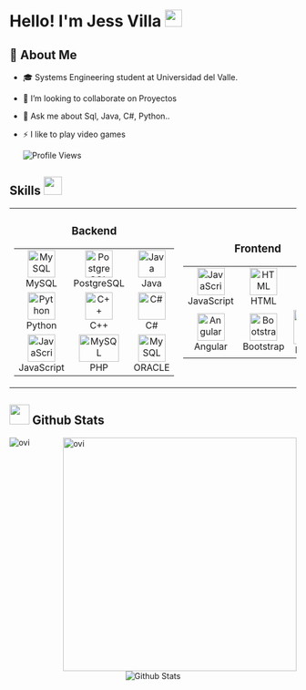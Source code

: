 

# Hello! I'm Jess Villa <img src="https://raw.githubusercontent.com/MartinHeinz/MartinHeinz/master/wave.gif" width="30px" height="30px" />

<h2>🚀 About Me </h2>

- 🎓 Systems Engineering student at Universidad del Valle.
  
- 👯 I’m looking to collaborate on Proyectos
  
- 💬 Ask me about Sql, Java, C#, Python..
  
- ⚡ I like to play video games
  <p align = "left">
  	<img src = "https://komarev.com/ghpvc/?username=jessvilla1975&style=plastic&color=blueviolet" alt = "Profile Views"/>
  </p>
<h2>Skills <img src="https://media2.giphy.com/media/QssGEmpkyEOhBCb7e1/giphy.gif?cid=ecf05e47a0n3gi1bfqntqmob8g9aid1oyj2wr3ds3mg700bl&rid=giphy.gif" width="32px" /></h2>
<div align="center">
  <table>
    <tr>
      <td align="center" width="320">
        <h3>Backend</h3>
        <table>
          <tr>
            <td align="center" width="96">
              <img src="https://www.freepnglogos.com/uploads/logo-mysql-png/logo-mysql-mysql-logo-png-images-are-download-crazypng-21.png" width="48" height="48" alt="MySQL" />
              <br>MySQL
            </td>
            <td align="center" width="96">
              <img src="https://uxwing.com/wp-content/themes/uxwing/download/brands-and-social-media/postgresql-icon.png" width="48" height="48" alt="PostgreSQL" />
              <br>PostgreSQL
            </td>
            <td align="center" width="96">
              <img src="https://cdn-icons-png.flaticon.com/512/226/226777.png" width="48" height="48" alt="Java" />
              <br>Java
            </td>
          </tr>
          <tr>
            <td align="center" width="96">
              <img src="https://github.com/jessvilla1975/DashboardCrud/assets/114515509/8c06210b-206d-49a5-8f1f-73c8f3aecb03" width="48" height="48" alt="Python" />
              <br>Python
            </td>
            <td align="center" width="96">
              <img src="https://www.nicepng.com/png/full/111-1116276_computer-science-i-syllabus-and-grading-policy-c.png" width="48" height="48" alt="C++" />
              <br>C++
            </td>
            <td align="center" width="96">
              <img src="https://github.com/jessvilla1975/DashboardCrud/assets/114515509/5d793111-aaf4-49d0-8d59-ba48d80d3a28" width="48" height="48" alt="C#" />
              <br>C#
            </td>
          </tr>
          <tr>
            <td align="center" width="96">
              <img src="https://github.com/user-attachments/assets/358b58ba-5bc3-4442-94cf-97aed4fdd706" width="48" height="48" alt="JavaScript" />
              <br>JavaScript
            </td>
            <td align="center" width="96">
              <img src="https://www.freepnglogos.com/uploads/logo-php-png/web-din-micas-con-php-7.png" width="70" height="48" alt="MySQL" />
              <br>PHP
            </td>
            <td align="center" width="96">
              <img src="https://github.com/user-attachments/assets/32378cd6-c8c5-4a59-8882-1652eb430917" width="48" height="48" alt="MySQL" />
              <br>ORACLE
            </td>
          </tr>
        </table>
      </td>
      <td align="center" width="320">
        <h3>Frontend</h3>
        <table>
          <tr>
            <td align="center" width="96">
              <img src="https://github.com/user-attachments/assets/358b58ba-5bc3-4442-94cf-97aed4fdd706" width="48" height="48" alt="JavaScript" />
              <br>JavaScript
            </td>
            <td align="center" width="96">
              <img src="https://github.com/user-attachments/assets/bf04325e-6948-4964-a4e0-9cfa9e4ba38f" width="48" height="48" alt="HTML" />
              <br>HTML
            </td>
            <td align="center" width="96">
              <img src="https://github.com/user-attachments/assets/0137d4ca-3a87-4574-b49f-3be7eca45fce" width="48" height="48" alt="CSS" />
              <br>CSS
            </td>
          </tr>
          <tr>
            <td align="center" width="96">
              <img src="https://github.com/user-attachments/assets/ca9cda17-5155-4ee2-a36d-6e81a1a2a3f1" width="48" height="48" alt="Angular" />
              <br>Angular
            </td>
            <td align="center" width="96">
              <img src="https://github.com/user-attachments/assets/cf5004e6-9148-4b48-a815-ead069b9a760" width="48" height="48" alt="Bootstrap" />
              <br>Bootstrap
            </td>
            <td align="center" width="96">
              <img src="https://www.logo.wine/a/logo/Laravel/Laravel-Logo.wine.svg" width="60" height="60" alt="Bootstrap" />
              <br>Laravel
            </td>
          </tr>
        </table>
      </td>
      <td align="center" width="320">
        <h3>Others</h3>
        <table>
          <tr>
            <td align="center" width="96">
              <img src="https://github.com/user-attachments/assets/935d3d91-2d67-4b3d-9d8e-419198cb00e9" width="48" height="48" alt="Arduino" />
              <br>Arduino
            </td>
            <td align="center" width="96">
              <img src="https://github.com/jessvilla1975/DashboardCrud/assets/114515509/d4bb5a5b-03f1-4e8d-96a3-c427120e95ea" width="48" height="48" alt="Racket" />
              <br>Racket
            </td>
            <td align="center" width="96">
              <img src="https://git-scm.com/images/logos/downloads/Git-Icon-1788C.png" width="48" height="48" alt="Git" />
              <br>Git
            </td>
          </tr>
          <tr>
            <td align="center" width="96">
              <img src="https://github.com/user-attachments/assets/7dcbb1cf-f049-4db4-b8ee-fa3e1409cf8a" width="48" height="48" alt="Proteus" />
              <br>Proteus
            </td>
            <td align="center" width="96">
              <img src="https://github.com/user-attachments/assets/a7ee1311-cbe4-42bb-92ce-4ed5ed76c114" width="48" height="48" alt="CadeSimu" />
              <br>CadeSimu
            </td>
            <td align="center" width="96">
              <img src="https://github.com/user-attachments/assets/b406ea07-e911-4d3f-b7c0-f2cc1f086b95" width="48" height="48" alt="Eagle" />
              <br>Eagle
            </td>
          </tr>
        </table>
      </td>
    </tr>
  </table>
  
</div>




## <img src="https://media.giphy.com/media/iY8CRBdQXODJSCERIr/giphy.gif" width="35"><b> Github Stats </b>
<p><img align="left" src="https://github-readme-stats.vercel.app/api/top-langs?username=jessvilla1975&show_icons=true&locale=en&layout=compact&theme=chartreuse-dark" alt="ovi" /></p>
<p>&nbsp;<img align="right" src="https://github-readme-stats.vercel.app/api?username=jessvilla1975&show_icons=true&locale=en&theme=chartreuse-dark" alt="ovi" width="410" /></p>
<br><br><br><br><br>

<p align="center">
        <img src="https://raw.githubusercontent.com/bornmay/bornmay/Update/svg/Bottom.svg" alt="Github Stats" />
</p>


